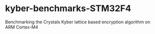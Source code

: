 # kyber-benchmarks-STM32F4
Benchmarking the Crystals Kyber lattice based encryption algorithm on ARM Cortex-M4
